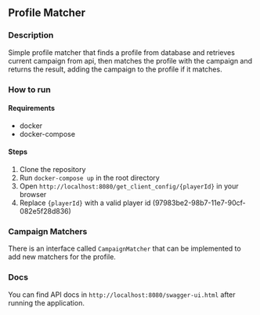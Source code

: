 
## Profile Matcher

### Description

Simple profile matcher that finds a profile from database and retrieves current campaign from api,
then matches the profile with the campaign and returns the result, adding the campaign to the profile if it matches.

### How to run

#### Requirements

- docker
- docker-compose

#### Steps

1. Clone the repository
2. Run `docker-compose up` in the root directory
3. Open `http://localhost:8080/get_client_config/{playerId}` in your browser
4. Replace `{playerId}` with a valid player id (97983be2-98b7-11e7-90cf-082e5f28d836)

### Campaign Matchers

There is an interface called `CampaignMatcher` that can be implemented to add new matchers for the profile.

### Docs

You can find API docs in `http://localhost:8080/swagger-ui.html` after running the application.